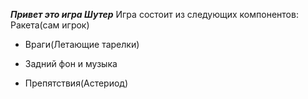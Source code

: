 _**Привет это игра Шутер**_
Игра состоит из следующих компонентов:
Ракета(сам игрок)
- Враги(Летающие тарелки)
+ Задний фон и музыка
* Препятствия(Астериод)
